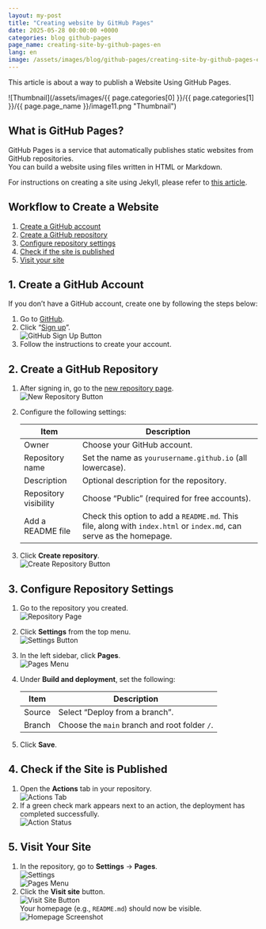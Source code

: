 ```yaml
---
layout: my-post
title: "Creating website by GitHub Pages"
date: 2025-05-28 00:00:00 +0000
categories: blog github-pages
page_name: creating-site-by-github-pages-en
lang: en
image: /assets/images/blog/github-pages/creating-site-by-github-pages-en/image11.png
---
```


This article is about a way to publish a Website Using GitHub Pages.

![Thumbnail](/assets/images/{{ page.categories[0] }}/{{ page.categories[1] }}/{{ page.page_name }}/image11.png "Thumbnail")

## What is GitHub Pages?

GitHub Pages is a service that automatically publishes static websites from GitHub repositories.  
You can build a website using files written in HTML or Markdown.  

For instructions on creating a site using Jekyll, please refer to [this article](/blog/github-pages/creating-site-by-github-pages-with-jekyll-en).

## Workflow to Create a Website

1. [Create a GitHub account](#1-create-a-github-account)  
2. [Create a GitHub repository](#2-create-a-github-repository)  
3. [Configure repository settings](#3-configure-repository-settings)  
4. [Check if the site is published](#4-check-if-the-site-is-published)  
5. [Visit your site](#5-visit-your-site)

## 1. Create a GitHub Account

If you don’t have a GitHub account, create one by following the steps below:

1. Go to [GitHub](https://github.com/).  
2. Click “[Sign up](https://github.com/signup)”.  
   ![GitHub Sign Up Button](/assets/images/blog/github-pages/creating-site-by-github-pages/image1.png "GitHub Sign Up Button")
3. Follow the instructions to create your account.

## 2. Create a GitHub Repository

1. After signing in, go to the [new repository page](https://github.com/new).  
   ![New Repository Button](/assets/images/blog/github-pages/creating-site-by-github-pages/image2.png)
2. Configure the following settings:

    | Item              | Description |
    |-------------------|-------------|
    | Owner             | Choose your GitHub account. |
    | Repository name   | Set the name as `yourusername.github.io` (all lowercase). |
    | Description       | Optional description for the repository. |
    | Repository visibility | Choose “Public” (required for free accounts). |
    | Add a README file | Check this option to add a `README.md`. This file, along with `index.html` or `index.md`, can serve as the homepage. |

3. Click **Create repository**.  
   ![Create Repository Button](/assets/images/blog/github-pages/creating-site-by-github-pages/image3.png)

## 3. Configure Repository Settings

1. Go to the repository you created.  
   ![Repository Page](/assets/images/blog/github-pages/creating-site-by-github-pages/image4.png)
2. Click **Settings** from the top menu.  
   ![Settings Button](/assets/images/blog/github-pages/creating-site-by-github-pages/image5.png)
3. In the left sidebar, click **Pages**.  
   ![Pages Menu](/assets/images/blog/github-pages/creating-site-by-github-pages/image6.png)
4. Under **Build and deployment**, set the following:

    | Item   | Description |
    |--------|-------------|
    | Source | Select “Deploy from a branch”. |
    | Branch | Choose the `main` branch and root folder `/`. |

5. Click **Save**.

## 4. Check if the Site is Published

1. Open the **Actions** tab in your repository.  
   ![Actions Tab](/assets/images/blog/github-pages/creating-site-by-github-pages/image9.png)
2. If a green check mark appears next to an action, the deployment has completed successfully.  
   ![Action Status](/assets/images/blog/github-pages/creating-site-by-github-pages/image10.png)

## 5. Visit Your Site

1. In the repository, go to **Settings** → **Pages**.  
   ![Settings](/assets/images/blog/github-pages/creating-site-by-github-pages/image5.png)  
   ![Pages Menu](/assets/images/blog/github-pages/creating-site-by-github-pages/image6.png)
2. Click the **Visit site** button.  
   ![Visit Site Button](/assets/images/blog/github-pages/creating-site-by-github-pages/image7.png)  
   Your homepage (e.g., `README.md`) should now be visible.  
   ![Homepage Screenshot](/assets/images/blog/github-pages/creating-site-by-github-pages/image8.png)
